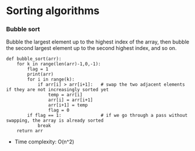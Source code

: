 # Sorting algorithms

### Bubble sort
Bubble the largest element up to the highest index of the array, then bubble the second largest element up to the second highest index, and so on.
```
def bubble_sort(arr):
	for k in range(len(arr)-1,0,-1):       
		flag = 1   
		print(arr)
		for i in range(k):
			if arr[i] > arr[i+1]:   # swap the two adjacent elements if they are not increasingly sorted yet
				temp = arr[i]
				arr[i] = arr[i+1]
				arr[i+1] = temp
				flag = 0
		if flag == 1:               # if we go through a pass without swapping, the array is already sorted
			break
	return arr
```
* Time complexity: O(n^2)
 

